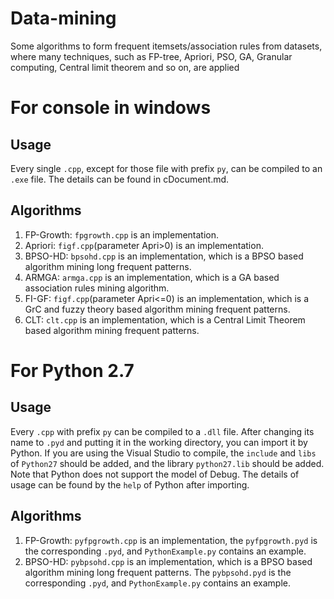 # Data-mining
Some algorithms to form frequent itemsets/association rules from datasets, where many techniques, such as FP-tree, Apriori, PSO, GA, Granular computing, Central limit theorem and so on, are applied
# For console in windows
## Usage
Every single `.cpp`, except for those file with prefix `py`, can be compiled to an `.exe` file. The details can be found in cDocument.md.
## Algorithms
1. FP-Growth: `fpgrowth.cpp` is an implementation.
2. Apriori: `figf.cpp`(parameter Apri>0) is an implementation.
2. BPSO-HD: `bpsohd.cpp` is an implementation, which is a BPSO based algorithm mining long frequent patterns.
3. ARMGA: `armga.cpp` is an implementation, which is a GA based association rules mining algorithm.
4. FI-GF: `figf.cpp`(parameter Apri<=0) is an implementation, which is a GrC and fuzzy theory based algorithm mining frequent patterns.
5. CLT: `clt.cpp` is an implementation, which is a Central Limit Theorem based algorithm mining frequent patterns.
# For Python 2.7
## Usage
Every `.cpp` with prefix `py` can be compiled to a `.dll` file. After changing its name to `.pyd` and putting it in the working directory, you can import it by Python. If you are using the Visual Studio to compile, the `include` and `libs` of `Python27` should be added, and the library `python27.lib` should be added. Note that Python does not support the model of Debug. The details of usage can be found by the `help` of Python after importing.
## Algorithms
1. FP-Growth: `pyfpgrowth.cpp` is an implementation, the `pyfpgrowth.pyd` is the corresponding `.pyd`, and `PythonExample.py` contains an example.
1. BPSO-HD: `pybpsohd.cpp` is an implementation, which is a BPSO based algorithm mining long frequent patterns. The `pybpsohd.pyd` is the corresponding `.pyd`, and `PythonExample.py` contains an example.
